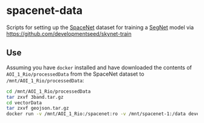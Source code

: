 # spacenet-data

Scripts for setting up the [SpaceNet](https://aws.amazon.com/public-data-sets/spacenet/) dataset for training a [SegNet](http://mi.eng.cam.ac.uk/projects/segnet/tutorial.html) model via https://github.com/developmentseed/skynet-train

## Use

Assuming you have `docker` installed and have downloaded the contents of `AOI_1_Rio/processedData` from the SpaceNet dataset to `/mnt/AOI_1_Rio/processedData`:

```sh
cd /mnt/AOI_1_Rio/processedData
tar zxvf 3band.tar.gz
cd vectorData
tar zxvf geojson.tar.gz
docker run -v /mnt/AOI_1_Rio:/spacenet:ro -v /mnt/spacenet-1:/data developmentseed/spacenet-data
```



